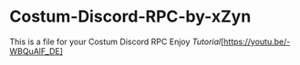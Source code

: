 # Costum-Discord-RPC-by-xZyn

This is a file for your Costum Discord RPC
Enjoy
*Tutorial*[https://youtu.be/-WBQuAlF_DE]

